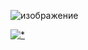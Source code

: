 ![изображение](https://github.com/marvins56/embeded-systems/assets/82571414/06ba00d6-e6f1-4484-af24-c7fbe6366d6a)



[![*](https://github.com/marvins56/embeded-systems/assets/82571414/72a28073-428a-49f0-af93-011621674648)](https://tinyurl.com/y98n2mcz)
